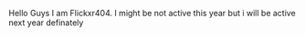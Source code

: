 Hello Guys I am Flickxr404.
I might be not active this year but  i will be active next year definately
